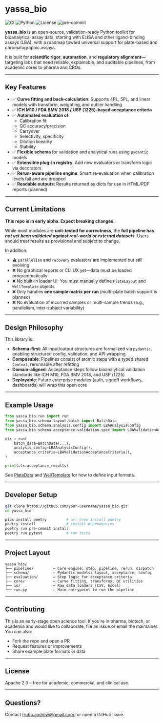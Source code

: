 # yassa_bio

![CI](https://github.com/andrewruba/yassa_bio/actions/workflows/ci.yaml/badge.svg)
![Python](https://img.shields.io/badge/python-3.13-blue)
![License](https://img.shields.io/badge/license-Apache--2.0-green)
![pre-commit](https://img.shields.io/badge/pre--commit-enabled-brightgreen)

**yassa_bio** is an open-source, validation-ready Python toolkit for bioanalytical assay data, starting with ELISA and other ligand-binding assays (LBA), with a roadmap toward universal support for plate-based and chromatographic assays.

It is built for **scientific rigor**, **automation**, and **regulatory alignment**—targeting labs that need reliable, explainable, and auditable pipelines, from academic cores to pharma and CROs.

---

## Key Features

- ✅ **Curve fitting and back-calculation**: Supports 4PL, 5PL, and linear models with transform, weighting, and outlier handling
- ✅ **ICH M10 / FDA BMV 2018 / USP ⟨1225⟩-based acceptance criteria**
- ✅ **Automated evaluation of**:
  - Calibration fit
  - QC accuracy/precision
  - Carryover
  - Selectivity, specificity
  - Dilution linearity
  - Stability
- ✅ **Flexible schema** for validation and analytical runs using `pydantic` models
- ✅ **Extensible plug-in registry**: Add new evaluators or transform logic via decorators
- ✅ **Rerun-aware pipeline engine**: Smart re-evaluation when calibration levels fail and are dropped
- ✅ **Readable outputs**: Results returned as dicts for use in HTML/PDF reports (planned)

---

## Current Limitations

**This repo is in early alpha. Expect breaking changes.**

While most modules are **unit-tested for correctness**, the **full pipeline has *not yet been validated against real-world or external datasets***. Users should treat results as provisional and subject to change.

In addition:

- ⚠️ `parallelism` and `recovery` evaluators are implemented but still evolving
- ❌ No graphical reports or CLI UX yet—data must be loaded programmatically
- ❌ No built-in loader UI: You must manually define `PlateLayout` and `WellTemplate` objects
- ❌ Only handles **one sample matrix per run** (multi-plate batch support is planned)
- ❌ No evaluation of incurred samples or multi-sample trends (e.g., parallelism, inter-subject variability)

---

## Design Philosophy

This library is:

- **Schema-first**: All input/output structures are formalized via `pydantic`, enabling structured config, validation, and API wrapping
- **Composable**: Pipelines consist of atomic steps with a typed shared `Context`, rerunnable after refitting
- **Domain-aligned**: Acceptance steps follow bioanalytical validation standards like ICH M10, FDA BMV 2018, and USP ⟨1225⟩
- **Deployable**: Future enterprise modules (auth, signoff workflows, dashboards) will wrap this open core

---

## Example Usage

```python
from yassa_bio.run import run
from yassa_bio.schema.layout.batch import BatchData
from yassa_bio.schema.analysis.config import LBAAnalysisConfig
from yassa_bio.schema.acceptance.validation.spec import LBAValidationAcceptanceCriteria

ctx = run(
    batch_data=BatchData(...),
    analysis_config=LBAAnalysisConfig(),
    acceptance_criteria=LBAValidationAcceptanceCriteria(),
)

print(ctx.acceptance_results)
````

See [PlateData](src/yassa_bio/schema/layout/plate.py) and [WellTemplate](src/yassa_bio/schema/layout/well.py) for how to define input formats.

---

## Developer Setup

```bash
git clone https://github.com/your-username/yassa_bio.git
cd yassa_bio

pipx install poetry         # or: brew install poetry
poetry install              # install dependencies
poetry run pre-commit install
poetry run pytest           # run tests
```

---

## Project Layout

```
yassa_bio/
├── pipeline/         ← Core engine: step, pipeline, rerun, dispatch
├── schema/           ← Pydantic models: layout, acceptance, config
├── evaluation/       ← Step logic for acceptance criteria
├── core/             ← Curve fitting, transforms, QC utilities
├── io/               ← Raw data loaders (CSV, Excel)
└── run.py            ← Main entrypoint to run the pipeline
```

---

## Contributing

This is an early-stage open science tool. If you're in pharma, biotech, or academia and would like to collaborate, file an issue or email the maintainer. You can also:

* Fork the repo and open a PR
* Request features or improvements
* Share example plate formats or data

---

## License

Apache 2.0 – free for academic, commercial, and clinical use.

---

## Questions?

Contact \[[ruba.andrew@gmail.com](mailto:ruba.andrew@gmail.com)] or open a GitHub Issue.
